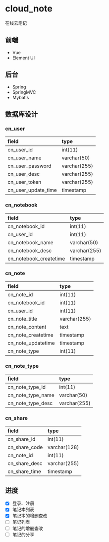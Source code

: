 # cloud_note
在线云笔记

## 前端

+ Vue
+ Element UI

## 后台

+ Spring
+ SpringMVC
+ Mybatis

## 数据库设计

### cn_user

|field|type|
|:--|:--|
|cn_user_id|int(11)|
|cn_user_name|varchar(50)|
|cn_user_password|varchar(255)|
|cn_user_desc|varchar(255)|
|cn_user_token|varchar(255)|
|cn_user_update_time|timestamp|

### cn_notebook

|field|type|
|:--|:--|
|cn_notebook_id|int(11)|
|cn_user_id|int(11)|
|cn_notebook_name|varchar(50)|
|cn_notebook_desc|varchar(255)|
|cn_notebook_createtime|timestamp|

### cn_note

|field|type|
|:--|:--|
|cn_note_id|int(11)|
|cn_notebook_id|int(11)|
|cn_user_id|int(11)|
|cn_note_title|varchar(255)|
|cn_note_content|text|
|cn_note_createtime|timestamp|
|cn_note_updatetime|timestamp|
|cn_note_type|int(11)|


### cn_note_type

|field|type|
|:--|:--|
|cn_note_type_id|int(11)|
|cn_note_type_name|varchar(50)|
|cn_note_type_desc|varchar(255)|

### cn_share

|field|type|
|:--|:--|
|cn_share_id|int(11)|
|cn_share_code|varchar(128)|
|cn_note_id|int(11)|
|cn_share_desc|varchar(255)|
|cn_share_time|timestamp|

## 进度

- [x] 登录、注册
- [x] 笔记本列表
- [x] 笔记本的增删查改
- [ ] 笔记列表
- [ ] 笔记的增删查改
- [ ] 笔记的分享